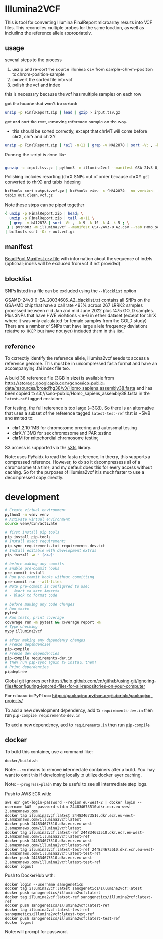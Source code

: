 Illumina2VCF
===========

This is tool for converting Illumina FinalReport microarray results into VCF files. This reconciles multiple probes for the same location, as well as including the reference allele appropriately.

usage
-----

several steps to the process

1. unzip and re-sort the source illunima csv from sample-chrom-position to chrom-position-sample
2. convert the sorted file into vcf
3. polish the vcf and index

this is necessary because the vcf has multiple samples on each row

get the header that won't be sorted:

```sh
unzip -p FinalReport.zip | head | gzip > input.tsv.gz
```

get and sort the rest, removing reference sample on the way.
- this should be sorted correctly, except that chrMT will come before chrX, chrY and chrXY

```sh
unzip -p FinalReport.zip | tail -n+11 | grep -v NA12878 | sort -Vt , -k 9 -k 10 -k 4 -k 5 | gzip >> input.tsv.gz
```

Running the script is done like:

```sh

gunzip -c input.tsv.gz | python3 -m illumina2vcf --manifest GSA-24v3-0_A2.csv --tab Homo_sapiens_assembly38.fasta | bgzip > output.vcf.gz

```

Polishing includes resorting (chrX SNPs out of order because chrXY get converted to chrX) and tabix indexing

```sh
bcftools sort output.vcf.gz | bcftools view -s ^NA12878 --no-version --no-update -Oz > out.clean.vcf.gz
tabix out.clean.vcf.gz
```

Note these steps can be piped together
```sh
{ unzip -p FinalReport.zip | head; \
  unzip -p FinalReport.zip | tail -n+11 \
  | grep -v NA12878 | sort -Vt , -k 9 -k 10 -k 4 -k 5 ; \
 } | python3 -m illumina2vcf --manifest GSA-24v3-0_A2.csv --tab Homo_sapiens_assembly38.fasta \
| bcftools sort -Oz > out.vcf.gz
```

manifest
---------
[Bead Pool Manifest csv file](https://emea.support.illumina.com/bulletins/2016/05/infinium-genotyping-manifest-column-headings.html)
with information about the sequence of indels (optional; indels will be excluded from vcf if not provided)

blocklist
---------

SNPs listed in a file can be excluded using the `--blocklist` option

GSAMD-24v3-0-EA_20034606_A2_blacklist.txt contains all SNPs on the GSA+MD chip that have
a call rate <95% across 267 LRRK2 samples processed between mid Jan and mid June 2022
plus 1475 GOLD samples. Plus SNPs that have HWE violations < e-6 in either dataset
(except for chrX where it was only calculated for female samples from the GOLD study).
There are a number of SNPs that have large allele frequency deviations relative to 1KGP
but have not (yet) included them in this list.

reference
---------

To correctly identify the reference allele, illumina2vcf needs to access a reference genome. This must be in
uncompressed fasta format and have an accompanying .fai index file too.

A build 38 reference file (3GB in size) is available from https://storage.googleapis.com/genomics-public-data/resources/broad/hg38/v0/Homo_sapiens_assembly38.fasta and has been copied to s3://sano-public/Homo_sapiens_assembly38.fasta in the `latest-ref` tagged container.

For testing, the full reference is too large (~3GB). So there is an alternative that uses a subset of the reference tagged `latest-test-ref` that is ~5MB and limited to:
 - chr1,2,10 1MB for chromosome ordering and autosomal testing
 - chrX,Y 3MB for sex chromosome and PAR testing
 - chrM for mitochondial chromosome testing


S3 access is supported via the [s3fs](http://s3fs.readthedocs.io/en/latest/) library.

Note: uses PyFaidx to read the fasta reference. In theory, this supports a compressed reference. However, to
do so it decompressess all of a chromosome at a time, and my default does this for every access without
caching. So for the purposes of illumina2vcf it is much faster to use a decompressed copy directly.

development
===========

```sh
# Create virtual environment
python3 -m venv venv
# Activate virtual environment
source venv/bin/activate

# first install pip tools
pip install pip-tools
# Install exact requirements
pip-sync requirements.txt requirements-dev.txt
# Install editable with development extras
pip install -e '.[dev]'

# before making any commits
# Enable pre-commit hooks
pre-commit install
# Run pre-commit hooks without committing
pre-commit run --all-files
# Note pre-commit is configured to use:
# - isort to sort imports
# - black to format code

# before making any code changes
# Run tests
pytest
# Run tests, print coverage
coverage run -m pytest && coverage report -m
# Type checking
mypy illumina2vcf

# after making any dependency changes
# Freeze dependencies
pip-compile
# Freeze dev dependencies
pip-compile requirements-dev.in
# then run pip-sync again to install them!
# Print dependencies
pipdeptree

```

Global git ignores per https://help.github.com/en/github/using-git/ignoring-files#configuring-ignored-files-for-all-repositories-on-your-computer

For release to PyPI see https://packaging.python.org/tutorials/packaging-projects/

To add a new development dependency, add to `requirements-dev.in` then run `pip-compile requirements-dev.in`

To add a new dependency, add to `requirements.in` then run `pip-compile`


docker
------

To build this container, use a command like:

```
docker/build.sh
```

Note: `--rm` means to remove intermediate containers after a build. You may want to omit this if developing locally to utilize docker layer caching.

Note: `--progress=plain` may be useful to see all intermediate step logs.

Push to AWS ECR with:

```
aws ecr get-login-password --region eu-west-2 | docker login --username AWS --password-stdin 244834673510.dkr.ecr.eu-west-2.amazonaws.com
docker tag illumina2vcf:latest 244834673510.dkr.ecr.eu-west-2.amazonaws.com/illumina2vcf:latest
docker push 244834673510.dkr.ecr.eu-west-2.amazonaws.com/illumina2vcf:latest
docker tag illumina2vcf:latest-ref 244834673510.dkr.ecr.eu-west-2.amazonaws.com/illumina2vcf:latest-ref
docker push 244834673510.dkr.ecr.eu-west-2.amazonaws.com/illumina2vcf:latest-ref
docker tag illumina2vcf:latest-test-ref 244834673510.dkr.ecr.eu-west-2.amazonaws.com/illumina2vcf:latest-test-ref
docker push 244834673510.dkr.ecr.eu-west-2.amazonaws.com/illumina2vcf:latest-test-ref
docker logout
```

Push to DockerHub with:

```
docker login --username sanogenetics
docker tag illumina2vcf:latest sanogenetics/illumina2vcf:latest
docker push sanogenetics/illumina2vcf:latest
docker tag illumina2vcf:latest-ref sanogenetics/illumina2vcf:latest-ref
docker push sanogenetics/illumina2vcf:latest-ref
docker tag illumina2vcf:latest-test-ref sanogenetics/illumina2vcf:latest-test-ref
docker push sanogenetics/illumina2vcf:latest-test-ref
docker logout
```

Note: will prompt for password.
